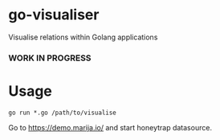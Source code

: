 # go-visualiser
Visualise relations within Golang applications

### WORK IN PROGRESS

# Usage

`go run *.go /path/to/visualise`

Go to https://demo.marija.io/ and start honeytrap datasource.


